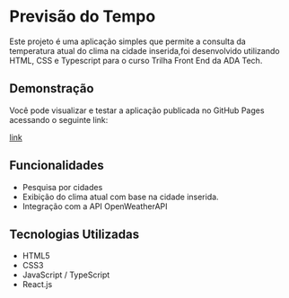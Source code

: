 # Previsão do Tempo
Este projeto é uma aplicação simples que permite a consulta da temperatura atual do clima na cidade inserida,foi desenvolvido utilizando HTML, CSS e Typescript para o curso Trilha Front End da ADA Tech.

## Demonstração
Você pode visualizar e testar a aplicação publicada no GitHub Pages acessando o seguinte link:

[link](url '')

## Funcionalidades
- Pesquisa por cidades
- Exibição do clima atual com base na cidade inserida.
- Integração com a API OpenWeatherAPI

## Tecnologias Utilizadas
- HTML5
- CSS3
- JavaScript / TypeScript
- React.js


